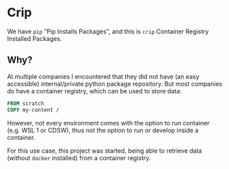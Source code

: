 # Crip

We have `pip` "Pip Installs Packages",
and this is `crip` Container Registry Installed Packages.

## Why?

At multiple companies I encountered that they did not have
(an easy accessible) internal/private python package repository.
But most companies do have a container registry,
which can be used to store data:

```Dockerfile
FROM scratch
COPY my-content /
```

However, not every environment comes with the option to run container
(e.g. WSL 1 or CDSW),
thus not the option to run or develop inside a container.

For this use case, this project was started,
being able to retrieve data
(without `docker` installed)
from a container registry.

